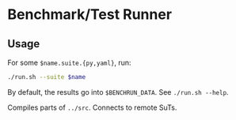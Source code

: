 # Benchmark/Test Runner

## Usage

For some `$name.suite.{py,yaml}`, run:

``` sh
./run.sh --suite $name
```
<!-- TODO: BENCHRUN_DATA -> TESTRUN_DATA -->

By default, the results go into `$BENCHRUN_DATA`. See `./run.sh --help`.

Compiles parts of `../src`. Connects to remote SuTs.
